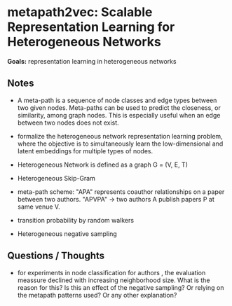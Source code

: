 # metapath2vec: Scalable Representation Learning for Heterogeneous Networks

**Goals:** representation learning in heterogeneous networks

## Notes

* A meta-path is a sequence of node classes and edge types between two given nodes. Meta-paths can be used to predict the closeness, or similarity, among graph nodes. This is especially useful when an edge between two nodes does not exist.

* formalize the heterogeneous network representation learning problem, where the objective is to simultaneously learn the low-dimensional and latent embeddings for multiple
types of nodes.

* Heterogeneous Network is defined as a graph
G = (V, E, T) 

* Heterogeneous Skip-Gram

* meta-path scheme: "APA" represents coauthor relationships on a paper between two authors. "APVPA" -> two authors A publish papers P at same venue V.

* transition probability by random walkers

* Heterogeneous negative sampling

## Questions / Thoughts

* for experiments in node classification for authors , the evaluation meassure declined with increasing neighborhood size. What is the reason for this? Is this an effect of the negative sampling? Or relying on the metapath patterns used? Or any other explanation?